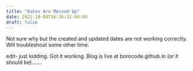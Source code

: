 ```yaml
---
title: "Dates Are Messed Up"
date: 2022-10-08T16:36:12-04:00
draft: false
---
```


Not sure why but the created and updated dates are not working correctly. Will troubleshoot some other time. 

edit- just kidding. Got it working. Blog is live at borocode.github.io (or it should be).......
